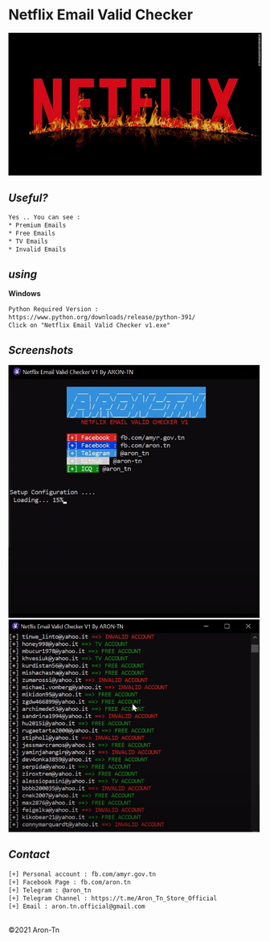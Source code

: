 # Netflix Email Valid Checker
<p align="center">
  <img src="index.jpeg" />
</p>

*Useful?*
----
```
Yes .. You can see : 
* Premium Emails
* Free Emails
* TV Emails
* Invalid Emails
```
*using*
----
**Windows**
```
Python Required Version : https://www.python.org/downloads/release/python-391/
Click on "Netflix Email Valid Checker v1.exe"
```
*Screenshots*
----

<p float="left">
  <img src="work1.png" width="500" />
  <img src="work2.png" width="500" /> 
</p>


*Contact*
----
```
[+] Personal account : fb.com/amyr.gov.tn
[+] Facebook Page : fb.com/aron.tn
[+] Telegram : @aron_tn
[+] Telegram Channel : https://t.me/Aron_Tn_Store_Official
[+] Email : aron.tn.official@gmail.com
```

<br>©2021 Aron-Tn

